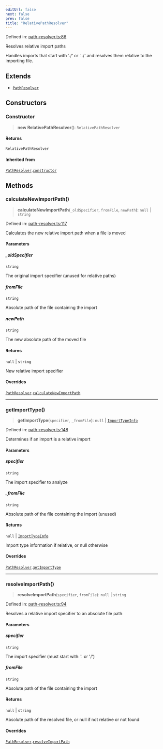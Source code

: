 ```yaml
---
editUrl: false
next: false
prev: false
title: "RelativePathResolver"
---
```


Defined in: [path-resolver.ts:86](https://github.com/SubtleTools/move-ts-file/blob/main/src/path-resolver.ts#L86)

Resolves relative import paths

Handles imports that start with './' or '../' and resolves them relative to the importing file.

## Extends

- [`PathResolver`](/api/classes/pathresolver/)

## Constructors

### Constructor

> **new RelativePathResolver**(): `RelativePathResolver`

#### Returns

`RelativePathResolver`

#### Inherited from

[`PathResolver`](/api/classes/pathresolver/).[`constructor`](/api/classes/pathresolver/#constructor)

## Methods

### calculateNewImportPath()

> **calculateNewImportPath**(`_oldSpecifier`, `fromFile`, `newPath`): `null` \| `string`

Defined in: [path-resolver.ts:117](https://github.com/SubtleTools/move-ts-file/blob/main/src/path-resolver.ts#L117)

Calculates the new relative import path when a file is moved

#### Parameters

##### \_oldSpecifier

`string`

The original import specifier (unused for relative paths)

##### fromFile

`string`

Absolute path of the file containing the import

##### newPath

`string`

The new absolute path of the moved file

#### Returns

`null` \| `string`

New relative import specifier

#### Overrides

[`PathResolver`](/api/classes/pathresolver/).[`calculateNewImportPath`](/api/classes/pathresolver/#calculatenewimportpath)

---

### getImportType()

> **getImportType**(`specifier`, `_fromFile`): `null` \| [`ImportTypeInfo`](/api/interfaces/importtypeinfo/)

Defined in: [path-resolver.ts:148](https://github.com/SubtleTools/move-ts-file/blob/main/src/path-resolver.ts#L148)

Determines if an import is a relative import

#### Parameters

##### specifier

`string`

The import specifier to analyze

##### \_fromFile

`string`

Absolute path of the file containing the import (unused)

#### Returns

`null` \| [`ImportTypeInfo`](/api/interfaces/importtypeinfo/)

Import type information if relative, or null otherwise

#### Overrides

[`PathResolver`](/api/classes/pathresolver/).[`getImportType`](/api/classes/pathresolver/#getimporttype)

---

### resolveImportPath()

> **resolveImportPath**(`specifier`, `fromFile`): `null` \| `string`

Defined in: [path-resolver.ts:94](https://github.com/SubtleTools/move-ts-file/blob/main/src/path-resolver.ts#L94)

Resolves a relative import specifier to an absolute file path

#### Parameters

##### specifier

`string`

The import specifier (must start with '.' or '/')

##### fromFile

`string`

Absolute path of the file containing the import

#### Returns

`null` \| `string`

Absolute path of the resolved file, or null if not relative or not found

#### Overrides

[`PathResolver`](/api/classes/pathresolver/).[`resolveImportPath`](/api/classes/pathresolver/#resolveimportpath)
